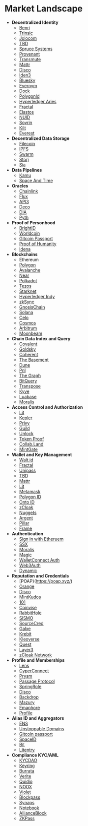 # Market Landscape

- **Decentralized Identity**
  - [Benri](http://benri.io/)
  - [Trinsic](http://trinsic.id/)
  - [Jolocom](https://jolocom.io/)
  - [TBD](https://developer.tbd.website/)
  - [Spruce Systems](https://www.spruceid.com/)
  - [Provenant](https://provenant.net/)
  - [Transmute](https://transmute.industries/)
  - [Mattr](https://mattr.global/)
  - [Disco](https://www.disco.xyz/)
  - [Iden3](https://iden3.io/)
  - [Bluesky](https://blueskyweb.org/)
  - [Evernym](https://www.evernym.com/)
  - [Dock](https://www.dock.io/)
  - [PolygonId](https://polygon.technology/)
  - [Hyperledger Aries](https://www.hyperledger.org/use/aries)
  - [Fractal](https://web.fractal.id/)
  - [Elastos](https://www.elastos.org/)
  - [NUID]()
  - [Sovrin](https://sovrin.org/)
  - [Kilt](https://www.kilt.io/)
  - [Everest](https://everest.org/)
- **Decentralized Data Storage**
  - [Filecoin](https://filecoin.io/)
  - [IPFS](https://ipfs.tech/)
  - [Swarm](https://www.ethswarm.org/)
  - [Storj](https://www.storj.io/)
  - [Sia](https://sia.tech/)
- **Data Pipelines**
  - [Kamu](https://www.kamu.dev/)
  - [Space And Time](https://www.spaceandtime.io/)
- **Oracles**
  - [Chainlink](https://chain.link/)
  - [Flux](https://runonflux.io/)
  - [API3](https://api3.org/)
  - [Deco]()
  - [DIA](https://www.diadata.org/)
  - [Pyth](https://pyth.network/)
- **Proof of Personhood**
  - [BrightID](https://www.brightid.org/)
  - [Worldcoin](https://worldcoin.org/)
  - [Gitcoin Passport](https://passport.gitcoin.co/)
  - [Proof of Humanity](https://proofofhumanity.id/)
  - [Idena](https://www.idena.io/)
- **Blockchains**
  - Ethereum
  - [Polygon](https://polygon.technology/)
  - [Avalanche](https://www.avax.network/)
  - [Near](https://near.org/)
  - [Polkadot](https://polkadot.network/)
  - [Tezos](https://tezos.com/)
  - [Starknet](https://starkware.co/starknet/)
  - [Hyperledger Indy](https://www.hyperledger.org/use/hyperledger-indy)
  - [zkSync](https://zksync.io/)
  - [GnosisChain](https://www.gnosis.io/)
  - [Solana](https://solana.com/)
  - [Celo](https://celo.org/)
  - [Cosmos](https://cosmos.network/)
  - [Arbitrum](https://arbitrum.io/)
  - [Moonbeam](https://moonbeam.network/)
- **Chain Data Index and Query**
  - [Covalent](https://www.covalenthq.com/)
  - [Goldsky](https://goldsky.com/)
  - [Coherent](https://coherent.global/)
  - [The Basement](https://www.basementweb3.com/)
  - [Dune](https://dune.com/home)
  - [Pnl](https://www.probablynothinglabs.xyz/)
  - [The Graph](https://thegraph.com/en/)
  - [BitQuery](https://bitquery.io/blog/blockchain-intelligence-system)
  - [Transpose](https://www.transpose.io/)
  - [Kyve](https://www.kyve.network/)
  - [Luabase](https://luabase.com/)
  - [Moralis](https://moralis.io/)
- **Access Control and Authorization**
  - [Lit](https://litprotocol.com/)
  - [Kepler](https://www.kepler.xyz/)
  - [Privy](https://www.privy.io/)
  - [Guild](https://guild.xyz/)
  - [Unlock](https://unlock-protocol.com/)
  - [Token Proof](https://tokenproof.xyz/)
  - [Collab.Land](https://www.collab.land/)
  - [MintGate](https://www.mintgate.io/)
- **Wallet and Key Management**
  - [Walt.id](https://walt.id/)
  - [Fractal](https://www.fractal.is/)
  - [Unipass](https://unipass.id/)
  - [TBD](https://www.tbd.website/)
  - [Mattr](mattr.global)
  - [Lit](https://litprotocol.com/)
  - [Metamask](https://metamask.io/)
  - [Polygon ID](https://polygon.technology/)
  - [Onto ID](https://ontid.ont.io/)
  - [zCloak](https://zcloak.network/)
  - [Nuggets](https://nuggets.life/)
  - [Argent](https://www.argent.xyz/)
  - [Pillar](https://www.pillar.fi/)
  - [Frame](https://frame.sh/)
- **Authentication**
  - [Sign in with Etheruem](https://frame.sh/)
  - [SSX]()
  - [Moralis](https://moralis.io/)
  - [Magic](https://magic.link/)
  - [WalletConnect Auth](https://docs.walletconnect.com/2.0/)
  - [Web3Auth](https://web3auth.io/)
  - [Dynamic](https://www.dynamic.xyz/)
- **Reputation and Credentials**
  - [POAP}(https://poap.xyz/)
  - [Orange](https://docs.orangeprotocol.io/)
  - [Disco](disco.xyz)
  - [MintKudos](https://mintkudos.xyz/)
  - [101](https://101.xyz/)
  - [Coinvise](https://www.coinvise.co/)
  - [RabbitHole](https://rabbithole.gg/)
  - [SISMO](https://www.sismo.io/)
  - [SourceCred](https://sourcecred.io/)
  - [Galxe](https://galxe.com/)
  - [Krebit](https://krebit.id/)
  - [Kleoverse](https://kleoverse.com/)
  - [Quest](https://www.quest.ai/web3)
  - [Layer3](https://beta.layer3.xyz/)
  - [zCloak Network](https://zcloak.network/)
- **Profile and Memberships**
  - [Lens](https://www.lens.xyz/)
  - [CyperConnect](https://cyberconnect.me/)
  - [Prysm](https://www.prysm.xyz/)
  - [Passage Protocol](https://www.passage.xyz/)
  - [SpringRole](https://springrole.com/)
  - [Disco](disco.xyz)
  - [Backdrop](https://backdrop.so/)
  - [Mazury](https://mazury.xyz/)
  - [Emaphore](https://semaphore.appliedzkp.org/)
  - [Profile](https://profile.site/)
- **Alias ID and Aggregators**
  - [ENS](https://ens.domains/)
  - [Unstoppable Domains](https://unstoppabledomains.com/)
  - [Gitcoin passport](https://passport.gitcoin.co/)
  - [SpaceID](https://space.id/)
  - [Bit](https://www.did.id/)
  - [Litentry](https://litentry.com/)
- **Compliance KYC/AML**
  - [KYCDAO](https://kycdao.xyz/)
  - [Keyring](https://keyring.app/)
  - [Burrata](https://www.burrata.xyz/)
  - [Verite](https://www.circle.com/en/verite)
  - [Quidio](https://www.quidio.co/)
  - [NOOX](https://noox.world/)
  - [Violet](https://www.violet.co/)
  - [Blockpass](https://www.blockpass.org/)
  - [Synaps](https://synaps.io/)
  - [Notebook](https://www.notebooklabs.xyz/)
  - [AllianceBlock](https://allianceblock.io/)
  - [ZKPass](https://zkpass.org/)
